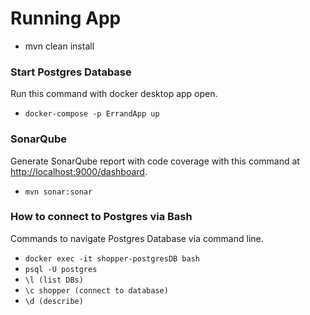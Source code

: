 # Running App
- mvn clean install

### Start Postgres Database
Run this command with docker desktop app open.
- `docker-compose -p ErrandApp up`

### SonarQube 
Generate SonarQube report with code coverage with this command at [http://localhost:9000/dashboard](http://localhost:9000/dashboard).
- `mvn sonar:sonar`

### How to connect to Postgres via Bash
Commands to navigate Postgres Database via command line.
- `docker exec -it shopper-postgresDB bash`
- `psql -U postgres `
- `\l (list DBs)`
- `\c shopper (connect to database)`
- `\d (describe)`